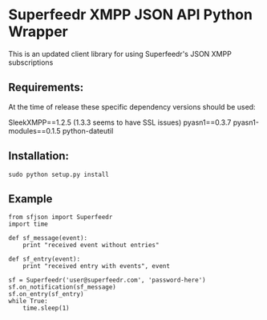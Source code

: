 # Superfeedr XMPP JSON API Python Wrapper

This is an updated client library for using Superfeedr's JSON XMPP subscriptions

## Requirements:

At the time of release these specific dependency versions should be used:

SleekXMPP==1.2.5 (1.3.3 seems to have SSL issues)
pyasn1==0.3.7
pyasn1-modules==0.1.5
python-dateutil

## Installation:
    sudo python setup.py install

## Example

    from sfjson import Superfeedr
    import time

    def sf_message(event):
    	print "received event without entries"

    def sf_entry(event):
    	print "received entry with events", event

    sf = Superfeedr('user@superfeedr.com', 'password-here')
    sf.on_notification(sf_message)
    sf.on_entry(sf_entry)
    while True:
    	time.sleep(1)
